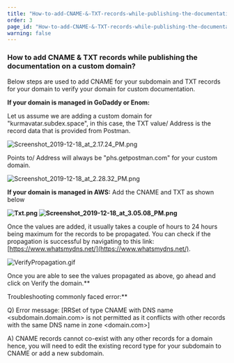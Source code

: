 ```yaml
---
title: "How-to-add-CNAME-&-TXT-records-while-publishing-the-documentation-on-a-custom-domain?"
order: 3
page_id: "How-to-add-CNAME-&-TXT-records-while-publishing-the-documentation-on-a-custom-domain"
warning: false
---
```

### How to add CNAME & TXT records while publishing the documentation on a custom domain?

Below steps are used to add CNAME for your subdomain and TXT records for your domain to verify your domain for custom documentation.

  
**If your domain is managed in GoDaddy or Enom:**  
  
Let us assume we are adding a custom domain for "kurmavatar.subdex.space", in this case, the TXT value/ Address is the record data that is provided from Postman.

![Screenshot_2019-12-18_at_2.17.24_PM.png](https://support.getpostman.com/hc/article_attachments/360053390354/Screenshot_2019-12-18_at_2.17.24_PM.png)  
  
Points to/ Address will always be "phs.getpostman.com" for your custom domain.  
  
![Screenshot_2019-12-18_at_2.28.32_PM.png](https://support.getpostman.com/hc/article_attachments/360054260533/Screenshot_2019-12-18_at_2.28.32_PM.png)

**If your domain is managed in AWS:** Add the CNAME and TXT as shown below

 **![Txt.png](https://support.getpostman.com/hc/article_attachments/360054261693/Txt.png)   ![Screenshot_2019-12-18_at_3.05.08_PM.png](https://support.getpostman.com/hc/article_attachments/360053392214/Screenshot_2019-12-18_at_3.05.08_PM.png)** 

  
Once the values are added, it usually takes a couple of hours to 24 hours being maximum for the records to be propagated. You can check if the propagation is successful by navigating to this link: [https://www.whatsmydns.net/](https://www.whatsmydns.net/).

  
  
![VerifyPropagation.gif](https://support.getpostman.com/hc/article_attachments/360053393154/VerifyPropagation.gif)  

Once you are able to see the values propagated as above, go ahead and click on Verify the domain.**  
  
Troubleshooting commonly faced error:**  
  
Q) Error message: \[RRSet of type CNAME with DNS name <subdomain.domain.com> is not permitted as it conflicts with other records with the same DNS name in zone <domain.com>\]  
  
A) CNAME records cannot co-exist with any other records for a domain hence, you will need to edit the existing record type for your subdomain to CNAME or add a new subdomain.
